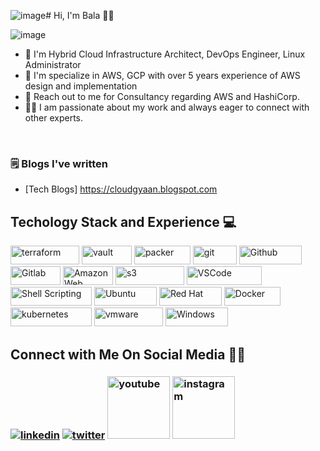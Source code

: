 ![image](https://github.com/balaramr/balaramr/assets/8745986/8cbddfa8-0bbb-4aaf-b43f-37c2259315a1)# Hi, I'm Bala 👋🏻

![image](https://github.com/balaramr/balaramr/assets/8745986/02df6647-d967-4291-81a6-dae577fd0e61)


- 🔭 I'm Hybrid Cloud Infrastructure Architect, DevOps Engineer, Linux Administrator
- 🚀 I'm specialize in AWS, GCP with over 5 years experience of AWS design and implementation
- 📲 Reach out to me for Consultancy regarding AWS and HashiCorp.
- 🤝🏻 I am passionate about my work and always eager to connect with other experts.

<br>

### 🗒 Blogs I've written
- [Tech Blogs] https://cloudgyaan.blogspot.com

<h2>Techology Stack and Experience 💻</h2>
<p>
  <img alt="terraform" src="https://img.shields.io/badge/Terraform-7B42BC?style=for-the-badge&logo=Terraform&logoColor=white" width="110" height="30" />
  <img alt="vault" src="https://img.shields.io/badge/Vault-FFD814?style=for-the-badge&logo=Vault&logoColor=black" width="80" height="30" />
  <img alt="packer" src="https://img.shields.io/badge/packer-%23E7EEF0.svg?style=for-the-badge&logo=packer&logoColor=%2302A8EF" width="90" height="30" />
  <img alt="git" src="https://img.shields.io/badge/-Git-F05032?style=flat-square&logo=git&logoColor=white" width="70" height="30" />
  <img alt="Github" src="https://img.shields.io/badge/GitHub-%23121011.svg?style=flat-square&logo=Github&logoColor=white" width="100" height="30"/>
  <img alt="Gitlab" src="https://img.shields.io/badge/GitLab-%23323330.svg?style=flat-square&logo=Gitlab&logoColor=%23F7DF1E" width="80" height="30"/>
  <img alt="Amazon Web Services" src="https://img.shields.io/badge/AWS-%23FF9900.svg?style=flat-square&logo=amazon-aws&logoColor=white" width="80" height="30"/>
  <img alt="s3" src="https://img.shields.io/badge/AmazonS3-%569A31.svg?style=flat-square&logo=amazons3&logoColor=white" width="110" height="30"/>
  <img alt="VSCode" src="https://img.shields.io/badge/Visual_Studio-5C2D91?style=for-the-badge&logo=visual%20studio%20code&logoColor=white" width="120" height="30"/>
  <img alt="Shell Scripting" src="https://img.shields.io/badge/Shell_script-%23121011.svg?style=flat-square&logo=gnu-bash&logoColor=white" width="130" height="30"/>
  <img alt="Ubuntu" src="https://img.shields.io/badge/Ubuntu-E95420?style=flat-square&logo=ubuntu&logoColor=white" width="100" height="30"/>
  <img alt="Red Hat" src="https://img.shields.io/badge/RedHat-E95420?style=flat-square&logo=redhat&logoColor=white" width="100" height="30"/>
  <img alt="Docker" src="https://img.shields.io/badge/-Docker-46a2f1?style=flat-square&logo=docker&logoColor=white" width="90" height="30"/>
  <img alt="kubernetes"src="https://img.shields.io/badge/Kubernetes-326ce5.svg?&style=flat-square&logo=Kubernetes&logoColor=white" width="130" height="30"/>
  <img alt="vmware"src="https://img.shields.io/badge/VMware-607078?style=for-the-badge&logo=VMware&logoColor=white" width="110" height="30"/> 
  <img alt="Windows" src="https://img.shields.io/badge/Microsoft-666666?style=for-the-badge&logo=microsoft&logoColor=white" width="100" height="30" />
</p>

## **Connect with Me On Social Media** 🤝🏻 &nbsp;

<h3 align="left">
<a href="https://www.linkedin.com/in/balaram-r/"><img src="https://img.icons8.com/color/96/000000/linkedin.png" alt="linkedin"/></a>
<a href="https://twitter.com/tweet4bala" target="_blank"><img src="https://img.icons8.com/color/96/000000/twitter.png" alt="twitter"/></a>
<a href="https://www.youtube.com/user/balaramr" target="_blank"><img src="https://img.icons8.com/color/344/youtube-play.png" alt="youtube" width="100" height="100"/></a>
<a href="https://www.instagram.com/cloudpro100days" target="_blank"><img src="https://img.icons8.com/fluency/48/instagram-new.png" alt="instagram" width="100" height="100"/></a>

<br>
